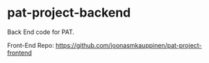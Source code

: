 # pat-project-backend
Back End code for PAT.

Front-End Repo: https://github.com/joonasmkauppinen/pat-project-frontend
